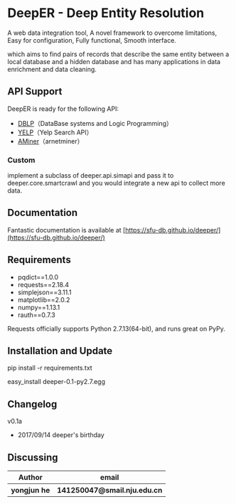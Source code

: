 DeepER - Deep Entity Resolution
=========================

A web data integration tool, A novel framework to overcome limitations, Easy for  configuration, Fully functional, Smooth interface.

which aims to find pairs of records that describe the same entity between a local database and a hidden database and has many applications in data enrichment and data cleaning. 


API Support
------------
DeepER is ready for the following API:

* [DBLP](http://dblp.uni-trier.de/faq/How+to+use+the+dblp+search+API.html)（DataBase systems and Logic Programming）
* [YELP](https://www.yelp.com/developers/documentation/v3/business_search)（Yelp Search API）
* [AMiner](http://doc.aminer.org/en/latest/s/index.html)（arnetminer）

### Custom

implement a subclass of deeper.api.simapi and pass it to deeper.core.smartcrawl 
and you would integrate a new api to collect more data.


Documentation
------------
Fantastic documentation is available at [https://sfu-db.github.io/deeper/](https://sfu-db.github.io/deeper/) 


Requirements
------------

* pqdict==1.0.0
* requests==2.18.4
* simplejson==3.11.1
* matplotlib==2.0.2
* numpy==1.13.1
* rauth==0.7.3

Requests officially supports Python 2.7.13(64-bit), and runs great on PyPy.


Installation and Update
-----------------------
pip install -r requirements.txt

easy_install deeper-0.1-py2.7.egg

Changelog
----------
v0.1a

* 2017/09/14 deeper's birthday



Discussing
----------
<table> 
	<tr> 
		<th>Author</th> 
		<th>email</th>
	</tr> 
	<tr> 
		<th>yongjun he</th> 
		<th>141250047@smail.nju.edu.cn</th> 
	</tr>  
</table>